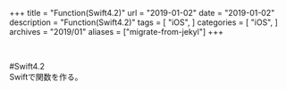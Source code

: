 +++
title = "Function(Swift4.2)"
url = "2019-01-02"
date = "2019-01-02"
description = "Function(Swift4.2)"
tags = [
  "iOS",
]
categories = [
    "iOS",
]
archives = "2019/01"
aliases = ["migrate-from-jekyl"]
+++

<br>

#Swift4.2  
Swiftで関数を作る。

<script src="https://gist.github.com/O-Junpei/39e8e47516ccd198cf2ab7aff89a682d.js"></script>
